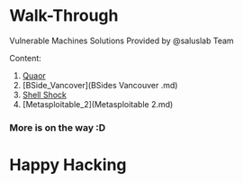 # Walk-Through
Vulnerable Machines Solutions Provided by @saluslab Team

Content:
1) [Quaor](Quaor.md)
2) [BSide_Vancover](BSides Vancouver .md)
3) [Shell Shock](ShellShock.md)
4) [Metasploitable_2](Metasploitable 2.md)

### More is on the way :D 
# Happy Hacking
